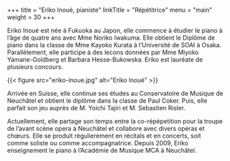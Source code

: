 +++
title = "Eriko Inoué, pianiste"
linkTitle = "Répétitrice"
menu = "main"
weight = 30
+++


Eriko Inoué est née à Fukuoka au Japon, elle commence à étudier le piano à l’âge de quatre ans avec Mme Noriko Iwakuma. Elle obtient le Diplôme de piano dans la classe de Mme Kayoko Kurata à l’Université de SOAI à Osaka. Parallèlement, elle participe à des lecons données par Mme Miyoko Yamane-Goldberg et Barbara Hesse-Bukowska. Eriko est lauréate de plusieurs concours.

{{< figure src="eriko-inoue.jpg" alt="Eriko Inoué" >}}

Arrivée en Suisse, elle continue ses études au Conservatoire de Musique de Neuchâtel et obtient  le diplôme  dans la classe de Paul Coker. Puis, elle parfait son jeu auprès de M. Yoichi Tajiri et M. Sebastien Risler.

Actuellement, elle partage son temps entre la co-répépetition pour la troupe de l’avant scène opera à Neuchâtel et collabore avec divers opéras et chœurs. Elle se produit régulierement en récitals et en concerts, soit comme soliste ou comme accompagnatrice. Depuis 2009, Eriko enseignement le piano à l’Académie de Musique MCA à Neuchâtel.
